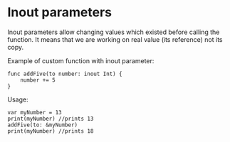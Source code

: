 # Inout parameters

Inout parameters allow changing values which existed before calling the function. It means that we are working on real value (its reference) not its copy.

Example of custom function with inout parameter:

```
func addFive(to number: inout Int) {
    number += 5
}
```

Usage:
```
var myNumber = 13
print(myNumber) //prints 13
addFive(to: &myNumber)
print(myNumber) //prints 18
```
